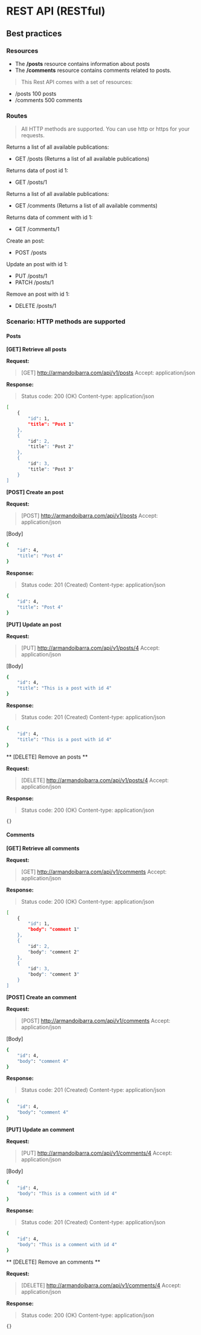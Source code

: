 # REST API (RESTful)
## Best practices
### Resources

* The **/posts** resource contains information about posts
* The **/comments** resource contains comments related to posts.

> This Rest API comes with a set of resources:

* /posts	100 posts
* /comments	500 comments

### Routes

> All HTTP methods are supported. You can use http or https for your requests.

Returns a list of all available publications:
* GET	/posts (Returns a list of all available publications)

Returns data of post id 1:
* GET	/posts/1

Returns a list of all available publications:
* GET	/comments (Returns a list of all available comments)

Returns data of comment with id 1:
* GET	/comments/1

Create an post:

* POST	/posts

Update an post with id 1:

* PUT	/posts/1
* PATCH	/posts/1

Remove an post with id 1:
* DELETE	/posts/1

### Scenario: HTTP methods are supported

#### Posts

**[GET] Retrieve all posts**

**Request:**

> [GET] http://armandoibarra.com/api/v1/posts
> Accept: application/json

**Response:**

> Status code: 200 (OK)
> Content-type: application/json

```sh
[
    {
        "id": 1,
        "title": "Post 1"
    },
    {
        "id": 2,
        "title": "Post 2"
    },
    {
        "id": 3,
        "title": "Post 3"
    }
]
```

**[POST] Create an post**

**Request:**

> [POST] http://armandoibarra.com/api/v1/posts
> Accept: application/json

[Body] 

```sh
{ 
	"id": 4, 
	"title": "Post 4"
}
```

**Response:**

> Status code: 201 (Created)
> Content-type: application/json

```sh
{ 
	"id": 4, 
	"title": "Post 4"
}
```


**[PUT] Update an post**

**Request:**

> [PUT] http://armandoibarra.com/api/v1/posts/4
> Accept: application/json

[Body]

```sh
{
    "id": 4,
    "title": "This is a post with id 4"
}
```

**Response:**

> Status code: 201 (Created)
> Content-type: application/json

```sh
{ 
	"id": 4, 
	"title": "This is a post with id 4"
}
```

** [DELETE] Remove an posts **

**Request:**

> [DELETE] http://armandoibarra.com/api/v1/posts/4
> Accept: application/json

**Response:**

> Status code: 200 (OK)
> Content-type: application/json

```sh
{}
```


#### Comments


**[GET] Retrieve all comments**

**Request:**

> [GET] http://armandoibarra.com/api/v1/comments
> Accept: application/json

**Response:**

> Status code: 200 (OK)
> Content-type: application/json

```sh
[
    {
        "id": 1,
        "body": "comment 1"
    },
    {
        "id": 2,
        "body": "comment 2"
    },
    {
        "id": 3,
        "body": "comment 3"
    }
]
```


**[POST] Create an comment**

**Request:**

> [POST] http://armandoibarra.com/api/v1/comments
> Accept: application/json

[Body] 

```sh
{ 
	"id": 4, 
	"body": "comment 4"
}
```

**Response:**
> Status code: 201 (Created)
> Content-type: application/json

```sh
{ 
	"id": 4, 
	"body": "comment 4"
}
```

**[PUT] Update an comment**

**Request:**

> [PUT] http://armandoibarra.com/api/v1/comments/4
> Accept: application/json

[Body]

```sh
{
    "id": 4,
    "body": "This is a comment with id 4"
}
```

**Response:**

> Status code: 201 (Created)
> Content-type: application/json

```sh
{ 
	"id": 4, 
	"body": "This is a comment with id 4"
}
```

** [DELETE] Remove an comments **

**Request:**

> [DELETE] http://armandoibarra.com/api/v1/comments/4
> Accept: application/json

**Response:**

> Status code: 200 (OK)
> Content-type: application/json

```sh
{}
```